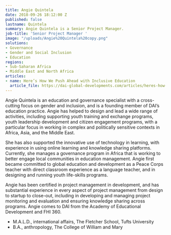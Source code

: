 ```yaml
---
title: Angie Quintela
date: 2018-09-26 18:12:00 Z
published: false
lastname: Quintela
summary: Angie Quintela is a Senior Project Manager.
job-title: 'Senior Project Manager '
image: "/uploads/Angie%20Quintela%20copy.png"
solutions:
- Governance
- Gender and Social Inclusion
- Education
regions:
- Sub-Saharan Africa
- Middle East and North Africa
articles:
- name: Here’s How We Push Ahead with Inclusive Education
  article_file: https://dai-global-developments.com/articles/heres-how-we-push-ahead-with-inclusive-education
---
```


Angie Quintela is an education and governance specialist with a cross-cutting focus on gender and inclusion, and is a founding member of DAI’s education practice. Angie has helped to design and lead a wide range of activities, including supporting youth training and exchange programs, youth leadership development and citizen engagement programs, with a particular focus in working in complex and politically sensitive contexts in Africa, Asia, and the Middle East. 

She has also supported the innovative use of technology in learning, with experience in using online learning and knowledge sharing platforms. Currently, she manages a governance program in Africa that is working to better engage local communities in education management. Angie first became committed to global education and development as a Peace Corps teacher with direct classroom experience as a language teacher, and in designing and running youth life-skills programs.

Angie has been certified in project management in development, and has substantial experience in every aspect of project management from design to startup to close-out, including in developing and managing project monitoring and evaluation and ensuring knowledge sharing across programs. Angie comes to DAI from the Academy of Educational Development and FHI 360. 

* M.A.L.D., international affairs, The Fletcher School, Tufts University
* B.A., anthropology, The College of William and Mary